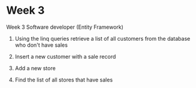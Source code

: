 # Week 3

Week 3 Software developer  (Entity Framework)

1. Using the linq queries retrieve a list of all customers from the database who don't have sales

2. Insert a new customer with a sale record

3. Add a new store 

4. Find the list of all stores that have sales 

